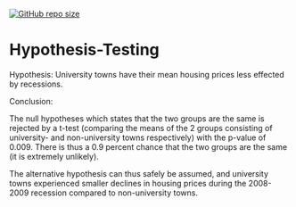 [![GitHub repo size](https://img.shields.io/github/repo-size/TheNewThinkTank/hypothesis-testing?style=flat&logo=github&logoColor=whitesmoke&label=Repo%20Size)](https://github.com/TheNewThinkTank/hypothesis-testing/archive/refs/heads/main.zip)
# Hypothesis-Testing
Hypothesis: University towns have their mean housing prices less effected by recessions.

Conclusion:

The null hypotheses which states that the two groups are the same is rejected by a t-test (comparing the means of the 2 groups consisting of university- and non-university towns respectively) with the p-value of 0.009.
There is thus a 0.9 percent chance that the two groups are the same (it is extremely unlikely).

The alternative hypothesis can thus safely be assumed,
and university towns experienced smaller declines in housing prices during the 2008-2009 recession compared to non-university towns.
